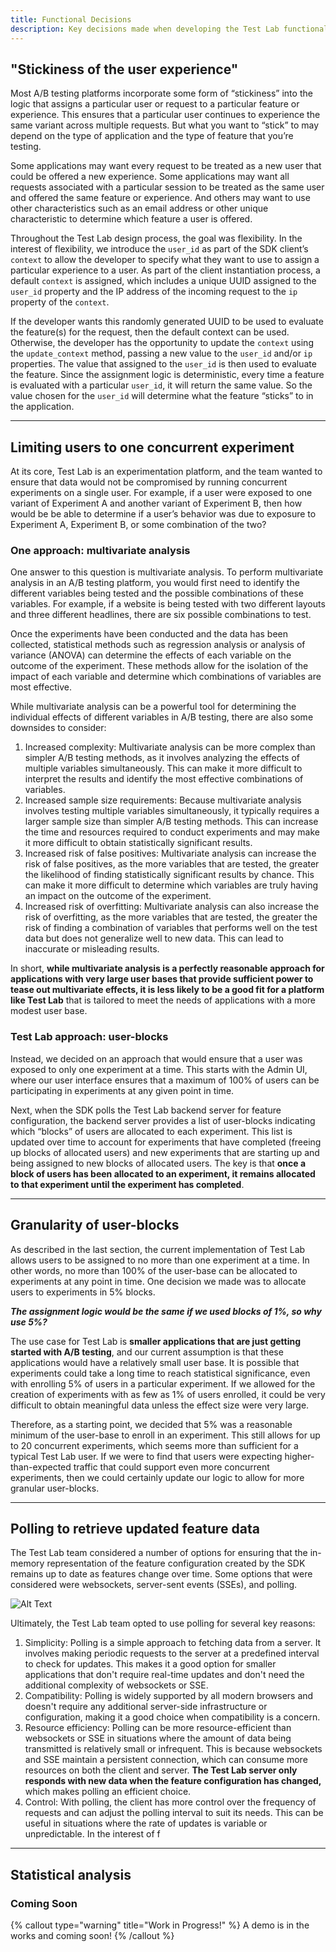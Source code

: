```yaml
---
title: Functional Decisions
description: Key decisions made when developing the Test Lab functionality.
---
```


## "Stickiness of the user experience"

Most A/B testing platforms incorporate some form of “stickiness” into the logic that assigns a particular user or request to a particular feature or experience. This ensures that a particular user continues to experience the same variant across multiple requests. But what you want to “stick” to may depend on the type of application and the type of feature that you’re testing.

Some applications may want every request to be treated as a new user that could be offered a new experience. Some applications may want all requests associated with a particular session to be treated as the same user and offered the same feature or experience. And others may want to use other characteristics such as an email address or other unique characteristic to determine which feature a user is offered.

Throughout the Test Lab design process, the goal was flexibility. In the interest of flexibility, we introduce the `user_id` as part of the SDK client’s `context` to allow the developer to specify what they want to use to assign a particular experience to a user. As part of the client instantiation process, a default `context` is assigned, which includes a unique UUID assigned to the `user_id` property and the IP address of the incoming request to the `ip` property of the `context`.

If the developer wants this randomly generated UUID to be used to evaluate the feature(s) for the request, then the default context can be used. Otherwise, the developer has the opportunity to update the `context` using the `update_context` method, passing a new value to the `user_id` and/or `ip` properties. The value that assigned to the `user_id` is then used to evaluate the feature. Since the assignment logic is deterministic, every time a feature is evaluated with a particular `user_id`, it will return the same value. So the value chosen for the `user_id` will determine what the feature “sticks” to in the application.

---

## Limiting users to one concurrent experiment

At its core, Test Lab is an experimentation platform, and the team wanted to ensure that data would not be compromised by running concurrent experiments on a single user. For example, if a user were exposed to one variant of Experiment A and another variant of Experiment B, then how would be be able to determine if a user’s behavior was due to exposure to Experiment A, Experiment B, or some combination of the two?

### One approach: multivariate analysis

One answer to this question is multivariate analysis. To perform multivariate analysis in an A/B testing platform, you would first need to identify the different variables being tested and the possible combinations of these variables. For example, if a website is being tested with two different layouts and three different headlines, there are six possible combinations to test.

Once the experiments have been conducted and the data has been collected, statistical methods such as regression analysis or analysis of variance (ANOVA) can determine the effects of each variable on the outcome of the experiment. These methods allow for the isolation of the impact of each variable and determine which combinations of variables are most effective.

While multivariate analysis can be a powerful tool for determining the individual effects of different variables in A/B testing, there are also some downsides to consider:

1. Increased complexity: Multivariate analysis can be more complex than simpler A/B testing methods, as it involves analyzing the effects of multiple variables simultaneously. This can make it more difficult to interpret the results and identify the most effective combinations of variables.
2. Increased sample size requirements: Because multivariate analysis involves testing multiple variables simultaneously, it typically requires a larger sample size than simpler A/B testing methods. This can increase the time and resources required to conduct experiments and may make it more difficult to obtain statistically significant results.
3. Increased risk of false positives: Multivariate analysis can increase the risk of false positives, as the more variables that are tested, the greater the likelihood of finding statistically significant results by chance. This can make it more difficult to determine which variables are truly having an impact on the outcome of the experiment.
4. Increased risk of overfitting: Multivariate analysis can also increase the risk of overfitting, as the more variables that are tested, the greater the risk of finding a combination of variables that performs well on the test data but does not generalize well to new data. This can lead to inaccurate or misleading results.

In short, **while multivariate analysis is a perfectly reasonable approach for applications with very large user bases that provide sufficient power to tease out multivariate effects, it is less likely to be a good fit for a platform like Test Lab** that is tailored to meet the needs of applications with a more modest user base.

### Test Lab approach: user-blocks

Instead, we decided on an approach that would ensure that a user was exposed to only one experiment at a time. This starts with the Admin UI, where our user interface ensures that a maximum of 100% of users can be participating in experiments at any given point in time.

Next, when the SDK polls the Test Lab backend server for feature configuration, the backend server provides a list of user-blocks indicating which “blocks” of users are allocated to each experiment. This list is updated over time to account for experiments that have completed (freeing up blocks of allocated users) and new experiments that are starting up and being assigned to new blocks of allocated users. The key is that **once a block of users has been allocated to an experiment, it remains allocated to that experiment until the experiment has completed**.

---

## Granularity of user-blocks

As described in the last section, the current implementation of Test Lab allows users to be assigned to no more than one experiment at a time. In other words, no more than 100% of the user-base can be allocated to experiments at any point in time. One decision we made was to allocate users to experiments in 5% blocks.

**_The assignment logic would be the same if we used blocks of 1%, so why use 5%?_**

The use case for Test Lab is **smaller applications that are just getting started with A/B testing**, and our current assumption is that these applications would have a relatively small user base. It is possible that experiments could take a long time to reach statistical significance, even with enrolling 5% of users in a particular experiment. If we allowed for the creation of experiments with as few as 1% of users enrolled, it could be very difficult to obtain meaningful data unless the effect size were very large.

Therefore, as a starting point, we decided that 5% was a reasonable minimum of the user-base to enroll in an experiment. This still allows for up to 20 concurrent experiments, which seems more than sufficient for a typical Test Lab user. If we were to find that users were expecting higher-than-expected traffic that could support even more concurrent experiments, then we could certainly update our logic to allow for more granular user-blocks.

---

## Polling to retrieve updated feature data

The Test Lab team considered a number of options for ensuring that the in-memory representation of the feature configuration created by the SDK remains up to date as features change over time. Some options that were considered were websockets, server-sent events (SSEs), and polling.

![Alt Text](/images/pollingDecision.png)

Ultimately, the Test Lab team opted to use polling for several key reasons:

1. Simplicity: Polling is a simple approach to fetching data from a server. It involves making periodic requests to the server at a predefined interval to check for updates. This makes it a good option for smaller applications that don't require real-time updates and don't need the additional complexity of websockets or SSE.
2. Compatibility: Polling is widely supported by all modern browsers and doesn't require any additional server-side infrastructure or configuration, making it a good choice when compatibility is a concern.
3. Resource efficiency: Polling can be more resource-efficient than websockets or SSE in situations where the amount of data being transmitted is relatively small or infrequent. This is because websockets and SSE maintain a persistent connection, which can consume more resources on both the client and server. **The Test Lab server only responds with new data when the feature configuration has changed,** which makes polling an efficient choice.
4. Control: With polling, the client has more control over the frequency of requests and can adjust the polling interval to suit its needs. This can be useful in situations where the rate of updates is variable or unpredictable. In the interest of f

---

## Statistical analysis

### Coming Soon

{% callout type="warning" title="Work in Progress!" %}
A demo is in the works and coming soon!
{% /callout %}
